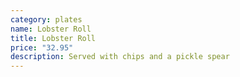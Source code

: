 ```yaml
---
category: plates
name: Lobster Roll
title: Lobster Roll
price: "32.95"
description: Served with chips and a pickle spear
---
```

